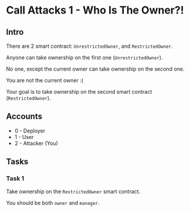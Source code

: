 # Call Attacks 1 - Who Is The Owner?!

## Intro
There are 2 smart contract: `UnrestrictedOwner`, and `RestrictedOwner`.

Anyone can take ownership on the first one (`UnrestrictedOwner`).


No one, except the current owner can take ownership on the second one. 

You are not the current owner :(

Your goal is to take ownership on the second smart contract (`RestrictedOwner`).

## Accounts
* 0 - Deployer
* 1 - User
* 2 - Attacker (You)

## Tasks

### Task 1
Take ownership on the `RestrictedOwner` smart contract.

You should be both `owner` and `manager`.